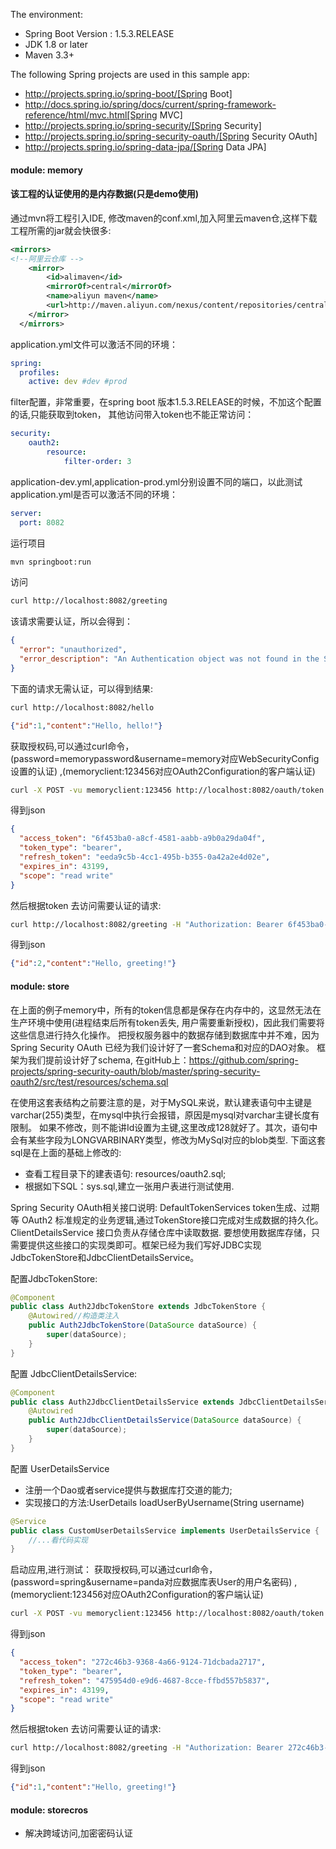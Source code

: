 The environment:
* Spring Boot Version : 1.5.3.RELEASE
* JDK 1.8 or later
* Maven 3.3+

The following Spring projects are used in this sample app:
* http://projects.spring.io/spring-boot/[Spring Boot]
* http://docs.spring.io/spring/docs/current/spring-framework-reference/html/mvc.html[Spring MVC]
* http://projects.spring.io/spring-security/[Spring Security]
* http://projects.spring.io/spring-security-oauth/[Spring Security OAuth]
* http://projects.spring.io/spring-data-jpa/[Spring Data JPA]

#### module: memory
#### 该工程的认证使用的是内存数据(只是demo使用)
通过mvn将工程引入IDE,
修改maven的conf.xml,加入阿里云maven仓,这样下载工程所需的jar就会快很多:
```xml
<mirrors>
<!--阿里云仓库 -->
    <mirror>
        <id>alimaven</id>
        <mirrorOf>central</mirrorOf>
        <name>aliyun maven</name>
        <url>http://maven.aliyun.com/nexus/content/repositories/central/</url>
    </mirror>	
  </mirrors>
```
application.yml文件可以激活不同的环境：
```yaml
spring:
  profiles:
    active: dev #dev #prod
```
filter配置，非常重要，在spring boot 版本1.5.3.RELEASE的时候，不加这个配置的话,只能获取到token，
其他访问带入token也不能正常访问：
```yaml
security:
    oauth2:
        resource:
            filter-order: 3
```
application-dev.yml,application-prod.yml分别设置不同的端口，以此测试application.yml是否可以激活不同的环境：
```yaml
server:
  port: 8082
```
运行项目
```sh
mvn springboot:run
```
访问
```sh
curl http://localhost:8082/greeting
```
该请求需要认证，所以会得到：
```json
{
  "error": "unauthorized",
  "error_description": "An Authentication object was not found in the SecurityContext"
}
```
下面的请求无需认证，可以得到结果:
```sh
curl http://localhost:8082/hello
```
```json
{"id":1,"content":"Hello, hello!"}
```
获取授权码,可以通过curl命令，(password=memorypassword&username=memory对应WebSecurityConfig设置的认证)
,(memoryclient:123456对应OAuth2Configuration的客户端认证)
```sh
curl -X POST -vu memoryclient:123456 http://localhost:8082/oauth/token -H "Accept: application/json" -d "password=memorypassword&username=memory&grant_type=password&scope=read%20write&client_secret=123456&client_id=memoryclient"
```
得到json
```json
{
  "access_token": "6f453ba0-a8cf-4581-aabb-a9b0a29da04f",
  "token_type": "bearer",
  "refresh_token": "eeda9c5b-4cc1-495b-b355-0a42a2e4d02e",
  "expires_in": 43199,
  "scope": "read write"
}
```
然后根据token 去访问需要认证的请求:
```sh 
curl http://localhost:8082/greeting -H "Authorization: Bearer 6f453ba0-a8cf-4581-aabb-a9b0a29da04f"
```
得到json
```json
{"id":2,"content":"Hello, greeting!"}
```


#### module: store
在上面的例子memory中，所有的token信息都是保存在内存中的，这显然无法在生产环境中使用(进程结束后所有token丢失, 用户需要重新授权)，因此我们需要将这些信息进行持久化操作。 
把授权服务器中的数据存储到数据库中并不难，因为 Spring Security OAuth 已经为我们设计好了一套Schema和对应的DAO对象。
框架为我们提前设计好了schema, 在gitHub上：https://github.com/spring-projects/spring-security-oauth/blob/master/spring-security-oauth2/src/test/resources/schema.sql

在使用这套表结构之前要注意的是，对于MySQL来说，默认建表语句中主键是varchar(255)类型，在mysql中执行会报错，原因是mysql对varchar主键长度有限制。
如果不修改，则不能讲Id设置为主键,这里改成128就好了。其次，语句中会有某些字段为LONGVARBINARY类型，修改为MySql对应的blob类型.
下面这套sql是在上面的基础上修改的:
* 查看工程目录下的建表语句: resources/oauth2.sql;
* 根据如下SQL：sys.sql,建立一张用户表进行测试使用.

Spring Security OAuth相关接口说明:
DefaultTokenServices  token生成、过期等 OAuth2 标准规定的业务逻辑,通过TokenStore接口完成对生成数据的持久化。
ClientDetailsService 接口负责从存储仓库中读取数据.
要想使用数据库存储，只需要提供这些接口的实现类即可。框架已经为我们写好JDBC实现JdbcTokenStore和JdbcClientDetailsService。

配置JdbcTokenStore:
```java
@Component
public class Auth2JdbcTokenStore extends JdbcTokenStore {
    @Autowired//构造类注入
    public Auth2JdbcTokenStore(DataSource dataSource) {
        super(dataSource);
    }
}
```
配置 JdbcClientDetailsService:
```java
@Component
public class Auth2JdbcClientDetailsService extends JdbcClientDetailsService {
    @Autowired
    public Auth2JdbcClientDetailsService(DataSource dataSource) {
        super(dataSource);
    }
}
```
配置 UserDetailsService
* 注册一个Dao或者service提供与数据库打交道的能力;
* 实现接口的方法:UserDetails loadUserByUsername(String username)

```java
@Service
public class CustomUserDetailsService implements UserDetailsService { 
    //...看代码实现
}
```
启动应用,进行测试：
获取授权码,可以通过curl命令，(password=spring&username=panda对应数据库表User的用户名密码)
,(memoryclient:123456对应OAuth2Configuration的客户端认证)
```sh
curl -X POST -vu memoryclient:123456 http://localhost:8082/oauth/token -H "Accept: application/json" -d "password=spring&username=panda&grant_type=password&scope=read%20write&client_secret=123456&client_id=memoryclient"
```
得到json
```json
{
  "access_token": "272c46b3-9368-4a66-9124-71dcbada2717",
  "token_type": "bearer",
  "refresh_token": "475954d0-e9d6-4687-8cce-ffbd557b5837",
  "expires_in": 43199,
  "scope": "read write"
}
```
然后根据token 去访问需要认证的请求:
```sh 
curl http://localhost:8082/greeting -H "Authorization: Bearer 272c46b3-9368-4a66-9124-71dcbada2717"
```
得到json
```json
{"id":1,"content":"Hello, greeting!"}
```

#### module: storecros
* 解决跨域访问,加密密码认证


